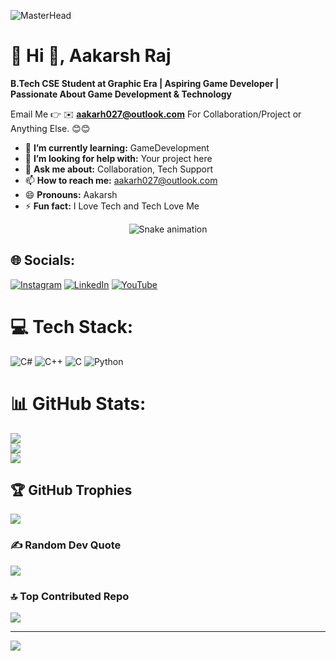 ![MasterHead](https://static.vecteezy.com/system/resources/previews/002/220/354/large_2x/game-trendy-banner-vector.jpg)
# 💫 Hi 👋, Aakarsh Raj
**B.Tech CSE Student at Graphic Era | Aspiring Game Developer | Passionate About Game Development & Technology**

Email Me 👉 ✉️ **aakarh027@outlook.com** For Collaboration/Project or Anything Else. 😊😊

- 🌱 **I’m currently learning:** GameDevelopment
- 🤔 **I’m looking for help with:** Your project here
- 💬 **Ask me about:** Collaboration, Tech Support
- 📫 **How to reach me:** aakarh027@outlook.com
- 😄 **Pronouns:** Aakarsh
- ⚡ **Fun fact:** I Love Tech and Tech Love Me

 <!-- Snake Game Repo View -->

<div align="center">
  <img src="https://profile-readme-generator.com/assets/snake.svg" alt="Snake animation" />
</div>




## 🌐 Socials:
[![Instagram](https://img.shields.io/badge/Instagram-%23E4405F.svg?logo=Instagram&logoColor=white)](https://instagram.com/aakarsh.wtf) [![LinkedIn](https://img.shields.io/badge/LinkedIn-%230077B5.svg?logo=linkedin&logoColor=white)](https://linkedin.com/in/https://www.linkedin.com/in/aakarsh-raj-48612a362/) [![YouTube](https://img.shields.io/badge/YouTube-%23FF0000.svg?logo=YouTube&logoColor=white)](https://youtube.com/@UCODXgEemm_V3LDXOSacOl_w) 

# 💻 Tech Stack:
![C#](https://img.shields.io/badge/c%23-%23239120.svg?style=for-the-badge&logo=csharp&logoColor=white) ![C++](https://img.shields.io/badge/c++-%2300599C.svg?style=for-the-badge&logo=c%2B%2B&logoColor=white) ![C](https://img.shields.io/badge/c-%2300599C.svg?style=for-the-badge&logo=c&logoColor=white) ![Python](https://img.shields.io/badge/python-3670A0?style=for-the-badge&logo=python&logoColor=ffdd54)
# 📊 GitHub Stats:
![](https://github-readme-stats.vercel.app/api?username=imaakarsh&theme=dark&hide_border=false&include_all_commits=true&count_private=false)<br/>
![](https://nirzak-streak-stats.vercel.app/?user=imaakarsh&theme=dark&hide_border=false)<br/>
![](https://github-readme-stats.vercel.app/api/top-langs/?username=imaakarsh&theme=dark&hide_border=false&include_all_commits=true&count_private=false&layout=compact)

## 🏆 GitHub Trophies
![](https://github-profile-trophy.vercel.app/?username=imaakarsh&theme=default&no-frame=false&no-bg=true&margin-w=4)

### ✍️ Random Dev Quote
![](https://quotes-github-readme.vercel.app/api?type=horizontal&theme=radical)

### 🔝 Top Contributed Repo
![](https://github-contributor-stats.vercel.app/api?username=imaakarsh&limit=5&theme=dark&combine_all_yearly_contributions=true)

---
[![](https://visitcount.itsvg.in/api?id=imaakarsh&icon=0&color=0)](https://visitcount.itsvg.in)

<!-- Proudly created with GPRM ( https://gprm.itsvg.in ) -->
